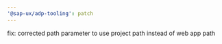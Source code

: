 ```yaml
---
'@sap-ux/adp-tooling': patch
---
```


fix: corrected path parameter to use project path instead of web app path
